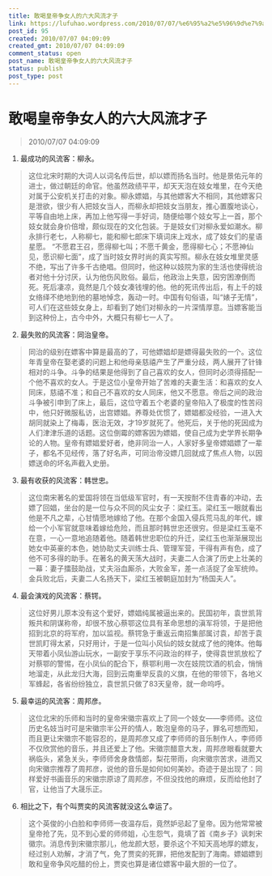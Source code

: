 ```yaml
---
title: 敢喝皇帝争女人的六大风流才子
link: https://lufuhao.wordpress.com/2010/07/07/%e6%95%a2%e5%96%9d%e7%9a%87%e5%b8%9d%e4%ba%89%e5%a5%b3%e4%ba%ba%e7%9a%84%e5%85%ad%e5%a4%a7%e9%a3%8e%e6%b5%81%e6%89%8d%e5%ad%90/
post_id: 95
created: 2010/07/07 04:09:09
created_gmt: 2010/07/07 04:09:09
comment_status: open
post_name: 敢喝皇帝争女人的六大风流才子
status: publish
post_type: post
---
```


# 敢喝皇帝争女人的六大风流才子

> 2010/07/07 04:09:09

 

1. 最成功的风流客：柳永。

> 这位北宋时期的大词人以词名传后世，却以嫖而扬名当时。他是景佑元年的进士，做过朝廷的命官。他虽然政绩平平，却天天泡在妓女堆里，在今天绝对属于公安机关打击的对象。柳永嫖娼，与其他嫖客大不相同，其他嫖客只是泄欲，很少有人把妓女当人，而柳永却把妓女当朋友，推心置腹地谈心，平等自由地上床，再加上他写得一手好词，随便给哪个妓女写上一首，那个妓女就会身价倍增，颇似现在的文化包装。于是妓女们对柳永爱如潮水。柳永排行老七，人称柳七，能和柳七郎床下填词床上戏水，成了妓女们的星语星愿。 “不愿君王召，愿得柳七叫；不愿千黄金，愿得柳七心；不愿神仙见，愿识柳七面”，成了当时妓女界时尚的真实写照。柳永在妓女堆里灵感不绝，写出了许多千古绝唱。但同时，他这种以妓院为家的生活也使得统治者对他十分讨厌，认为他伤风败俗。最后，他政治上失意，因穷困潦倒而死。死后凄凉，竟然是几个妓女凑钱埋的他。他的死讯传出后，有上千的妓女络绎不绝地到他的墓地悼念，轰动一时。中国有句俗语，叫“婊子无情”，可人们在这些妓女身上，却看到了她们对柳永的一片深情厚意。当嫖客能当到这种份上，古今中外，大概只有柳七一人了。

2. 最失败的风流客：同治皇帝。

> 同治的级别在嫖客中算是最高的了，可他嫖娼却是嫖得最失败的一个。这位年青皇帝在娶老婆的问题上和他母亲慈禧产生了严重分歧，两人展开了针锋相对的斗争。斗争的结果是他得到了自己喜欢的女人，但同时必须得搭配一个他不喜欢的女人。于是这位小皇帝开始了苦难的夫妻生活：和喜欢的女人同床，慈禧不准；和自己不喜欢的女人同床，他又不愿意。帝后之间的政治斗争被引申到了床上，最后，这位守着五个老婆的皇帝陷入了极度的性苦闷中，他只好微服私访，出宫嫖娼。养尊处优惯了，嫖娼都没经验，一进入大胡同就染上了梅毒，医治无效，才19岁就死了。他死后，关于他的死因成为人们津津乐道的话题。这位倒霉的嫖客因为嫖娼，使自己成为史学界长期争论的人物。皇帝有嫖娼爱好者，绝非同治一人，人家好多皇帝嫖娼嫖了一辈子，都名不见经传，落了好名声，可同治帝没嫖几回就成了焦点人物，以因嫖送命的坏名声截入史册。

3. 最有收获的风流客：韩世忠。

> 这位南宋著名的爱国将领在当低级军官时，有一天按耐不住青春的冲动，去嫖了回娼，坐台的是一位与众不同的风尘女子：梁红玉。梁红玉一眼就看出他是不凡之辈，心甘情愿地嫁给了他。在那个金国入侵兵荒马乱的年代，嫁给一个小军官就意味着嫁给危险，而且那时韩世忠还很穷。但是梁红玉毫不在意，一心一意地追随着他。随着韩世忠职位的升迁，梁红玉也渐渐展现出她女中英豪的本色，她协助丈夫训练士兵、管理军营，干得有声有色，成了他不可多得的助手。在著名的黄天荡大战时，夫妻二人合演了历史上壮美的一幕：妻子擂鼓助战，丈夫浴血厮杀，大败金军，差一点活捉了金军统帅。金兵败北后，夫妻二人名扬天下，梁红玉被朝庭加封为“杨国夫人”。

4. 最会演戏的风流客：蔡锷。

> 这位好男儿原本没有这个爱好，嫖娼纯属被逼出来的。民国初年，袁世凯背叛共和阴谋称帝，却很不放心蔡鄂这位具有革命思想的滇军将领，于是把他招到北京的将军府，加以监视。蔡锷急于重返云南招集部属讨袁，却苦于袁世凯盯得太紧，只好用计，于是一位叫小风仙的妓女就成了他的掩体。他每天带着小凤仙游山玩水，一副安于享乐不问政治的样子，使得袁世凯放松了对蔡鄂的警惕，在小凤仙的配合下，蔡鄂利用一次在妓院饮酒的机会，悄悄地溜走，从此龙归大海，回到云南重举反袁的义旗，在他的带领下，各地义军蜂起，各省纷纷独立，袁世凯只做了83天皇帝，就一命呜呼。

5. 最幸运的风流客：周邦彦。

> 这位北宋的乐师和当时的皇帝宋徽宗喜欢上了同一个妓女——李师师。这位历史名妓当时可是宋徽宗半公开的情人，敢泡皇帝的马子，罪名可想而知，而且更让宋徽宗不能容忍的，是周邦彦又成了李师师的音乐制作人，李师师不仅欣赏他的音乐，并且还爱上了他。宋徽宗醋意大发，周邦彦眼看就要大祸临头，紧急关头，李师师舍身救情郎，梨花带雨，向宋徽宗苦求，进而又向宋徽宗推荐了周邦彦，说他的音乐是如何如何美妙。奇迹于是出现了：同样爱好书画音乐的宋徽宗原谅了周邦彦，不但没找他的麻烦，反而给他封了官，让他当了大晟乐正。

6. 相比之下，有个叫贾奕的风流客就没这么幸运了。

> 这个英俊的小白脸和李师师一夜温存后，竟然妒忌起了皇帝。因为他常常被皇帝抢了先，见不到心爱的师师姐，心生怨气，竟填了首《南乡子》讽刺宋徽宗。消息传到宋徽宗那儿，他龙颜大怒，要杀这个不知天高地厚的嫖友，经过别人劝解，才消了气，免了贾奕的死罪，把他发配到了海南。嫖娼嫖到敢和皇帝争风吃醋的份上，贾奕也算是诸位嫖客中最大胆的一位了。
